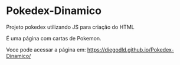 # Pokedex-Dinamico
Projeto pokedex utilizando JS para criação do HTML

É uma página com cartas de Pokemon.

Voce pode acessar a página em: https://diegodld.github.io/Pokedex-Dinamico/
